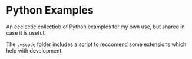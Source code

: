 # Python Examples

An ecclectic collectiob of Python examples for my own use, but shared in case it is useful.

The `.vscode` folder includes a script to reccomend some extensions which help with development.

